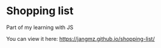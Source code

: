 # Shopping list
Part of my learning with JS

You can view it here: https://jangmz.github.io/shopping-list/
